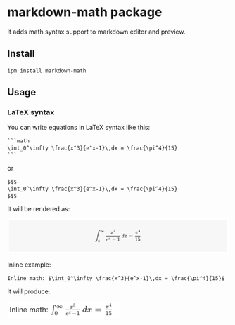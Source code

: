 # markdown-math package

It adds math syntax support to markdown editor and preview.

## Install

```
ipm install markdown-math
```

## Usage

### LaTeX syntax

You can write equations in LaTeX syntax like this:

    ```math
    \int_0^\infty \frac{x^3}{e^x-1}\,dx = \frac{\pi^4}{15}
    ```
    
or

    $$$
    \int_0^\infty \frac{x^3}{e^x-1}\,dx = \frac{\pi^4}{15}
    $$$

It will be rendered as:

![block example](docs/images/example-01.png)

Inline example:

    Inline math: $\int_0^\infty \frac{x^3}{e^x-1}\,dx = \frac{\pi^4}{15}$

It will produce:

![inline example](docs/images/example-02.png)
